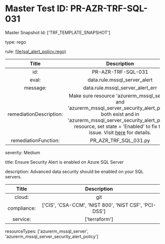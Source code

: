 



# Master Test ID: PR-AZR-TRF-SQL-031


Master Snapshot Id: ['TRF_TEMPLATE_SNAPSHOT']

type: rego

rule: [file(sql_alert_policy.rego)]  
  
  
  
  

|Title|Description|
| :---: | :---: |
|id: |PR-AZR-TRF-SQL-031|
|eval: |data.rule.mssql_server_alert|
|message: |data.rule.mssql_server_alert_err|
|remediationDescription: |Make sure resource 'azurerm_mssql_server' and 'azurerm_mssql_server_security_alert_policy' both exist and in 'azurerm_mssql_server_security_alert_policy' resource, set state = 'Enabled' to fix the issue. Visit <a href='https://registry.terraform.io/providers/hashicorp/azurerm/latest/docs/resources/mssql_server_security_alert_policy#state' target='_blank'>here</a> for details.|
|remediationFunction: |PR_AZR_TRF_SQL_031.py|


severity: Medium

title: Ensure Security Alert is enabled on Azure SQL Server

description: Advanced data security should be enabled on your SQL servers.  
  
  

|Title|Description|
| :---: | :---: |
|cloud: |git|
|compliance: |['CIS', 'CSA-CCM', 'NIST 800', 'NIST CSF', 'PCI-DSS']|
|service: |['terraform']|


resourceTypes: ['azurerm_mssql_server', 'azurerm_mssql_server_security_alert_policy']


[file(sql_alert_policy.rego)]: https://github.com/prancer-io/prancer-compliance-test/tree/master/azure/terraform/sql_alert_policy.rego
